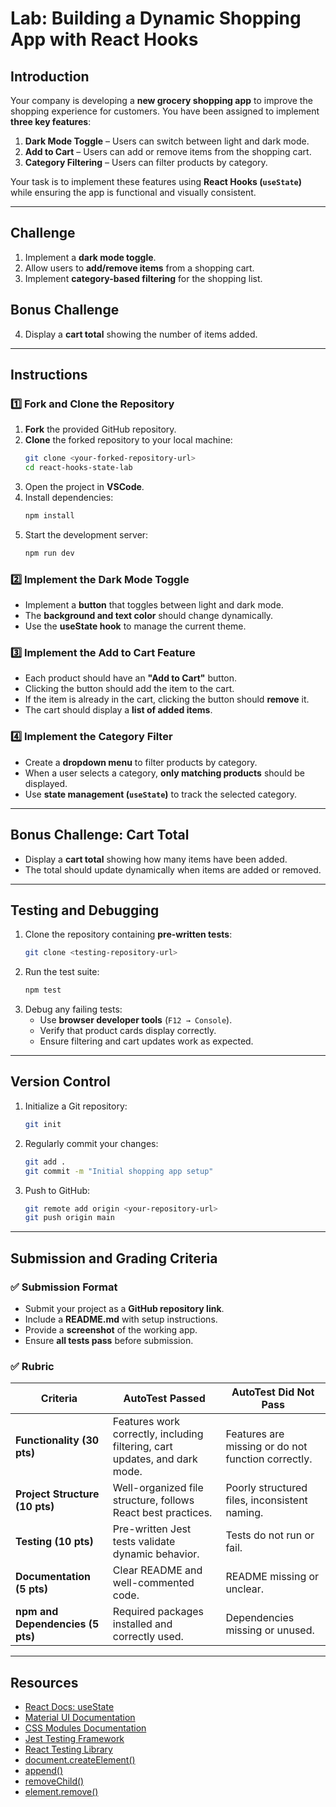 # Lab: Building a Dynamic Shopping App with React Hooks

## Introduction

Your company is developing a **new grocery shopping app** to improve the shopping experience for customers. You have been assigned to implement **three key features**:

1. **Dark Mode Toggle** – Users can switch between light and dark mode.
2. **Add to Cart** – Users can add or remove items from the shopping cart.
3. **Category Filtering** – Users can filter products by category.

Your task is to implement these features using **React Hooks (`useState`)** while ensuring the app is functional and visually consistent.

---

## **Challenge**
1. Implement a **dark mode toggle**.
2. Allow users to **add/remove items** from a shopping cart.
3. Implement **category-based filtering** for the shopping list.

## **Bonus Challenge**
4. Display a **cart total** showing the number of items added.

---

## **Instructions**

### **1️⃣ Fork and Clone the Repository**
1. **Fork** the provided GitHub repository.
2. **Clone** the forked repository to your local machine:
   ```sh
   git clone <your-forked-repository-url>
   cd react-hooks-state-lab
   ```
3. Open the project in **VSCode**.
4. Install dependencies:
   ```sh
   npm install
   ```
5. Start the development server:
   ```sh
   npm run dev
   ```

### **2️⃣ Implement the Dark Mode Toggle**
- Implement a **button** that toggles between light and dark mode.
- The **background and text color** should change dynamically.
- Use the **useState hook** to manage the current theme.

### **3️⃣ Implement the Add to Cart Feature**
- Each product should have an **"Add to Cart"** button.
- Clicking the button should add the item to the cart.
- If the item is already in the cart, clicking the button should **remove** it.
- The cart should display a **list of added items**.

### **4️⃣ Implement the Category Filter**
- Create a **dropdown menu** to filter products by category.
- When a user selects a category, **only matching products** should be displayed.
- Use **state management (`useState`)** to track the selected category.

---

## **Bonus Challenge: Cart Total**
- Display a **cart total** showing how many items have been added.
- The total should update dynamically when items are added or removed.

---

## **Testing and Debugging**
1. Clone the repository containing **pre-written tests**:
   ```sh
   git clone <testing-repository-url>
   ```
2. Run the test suite:
   ```sh
   npm test
   ```
3. Debug any failing tests:
   - Use **browser developer tools** (`F12 → Console`).
   - Verify that product cards display correctly.
   - Ensure filtering and cart updates work as expected.

---

## **Version Control**
1. Initialize a Git repository:
   ```sh
   git init
   ```
2. Regularly commit your changes:
   ```sh
   git add .
   git commit -m "Initial shopping app setup"
   ```
3. Push to GitHub:
   ```sh
   git remote add origin <your-repository-url>
   git push origin main
   ```

---

## **Submission and Grading Criteria**

### **✅ Submission Format**
- Submit your project as a **GitHub repository link**.
- Include a **README.md** with setup instructions.
- Provide a **screenshot** of the working app.
- Ensure **all tests pass** before submission.

### **✅ Rubric**

| **Criteria**          | **AutoTest Passed**                          | **AutoTest Did Not Pass** |
|----------------------|--------------------------------|--------------------------|
| **Functionality (30 pts)** | Features work correctly, including filtering, cart updates, and dark mode. | Features are missing or do not function correctly. |
| **Project Structure (10 pts)** | Well-organized file structure, follows React best practices. | Poorly structured files, inconsistent naming. |
| **Testing (10 pts)** | Pre-written Jest tests validate dynamic behavior. | Tests do not run or fail. |
| **Documentation (5 pts)** | Clear README and well-commented code. | README missing or unclear. |
| **npm and Dependencies (5 pts)** | Required packages installed and correctly used. | Dependencies missing or unused. |

---

## **Resources**
- [React Docs: useState](https://react.dev/reference/react/useState)
- [Material UI Documentation](https://mui.com)
- [CSS Modules Documentation](https://github.com/css-modules/css-modules)
- [Jest Testing Framework](https://jestjs.io/)
- [React Testing Library](https://testing-library.com)
- [document.createElement()](https://developer.mozilla.org/en-US/docs/Web/API/Document/createElement)
- [append()](https://developer.mozilla.org/en-US/docs/Web/API/Element/append)
- [removeChild()](https://developer.mozilla.org/en-US/docs/Web/API/Node/removeChild)
- [element.remove()](https://developer.mozilla.org/en-US/docs/Web/API/ChildNode/remove)
